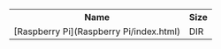 <table>
<tr><th>Name</th><th>Size</th></tr>
<tr><td>[Raspberry Pi](Raspberry Pi/index.html)</td><td>DIR</td></tr>
</table>
